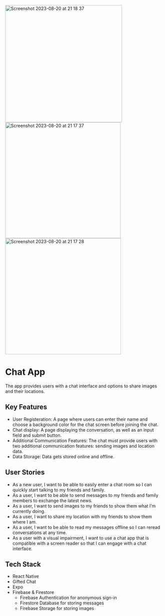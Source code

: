 <img width="373" alt="Screenshot 2023-08-20 at 21 18 37" src="https://github.com/chrisdvadashanta/Chat-Application/assets/127535781/a1f6f6ed-7327-4039-b868-9ead2e03cfad">
<img width="369" alt="Screenshot 2023-08-20 at 21 17 37" src="https://github.com/chrisdvadashanta/Chat-Application/assets/127535781/5d134e05-e54a-4ea5-bde4-b831fa360ac1">
<img width="370" alt="Screenshot 2023-08-20 at 21 17 28" src="https://github.com/chrisdvadashanta/Chat-Application/assets/127535781/ccc6d11b-c82e-4988-9803-8a89085fdd10">

# Chat App #

The app provides users with a chat interface and options to share images and their locations.

## Key Features ##
- User Registeration: A page where users can enter their name and choose a background color for the chat screen before joining the chat. 
- Chat display: A page displaying the conversation, as well as an input field and submit button.
- Additional Communication Features: The chat must provide users with two additional communication features: sending images and location data.
- Data Storage: Data gets stored online and offline.

## User Stories ##
- As a new user, I want to be able to easily enter a chat room so I can quickly start talking to my friends and family.
- As a user, I want to be able to send messages to my friends and family members to exchange the latest news.
- As a user, I want to send images to my friends to show them what I’m currently doing.
- As a user, I want to share my location with my friends to show them where I am.
- As a user, I want to be able to read my messages offline so I can reread conversations at any time.
- As a user with a visual impairment, I want to use a chat app that is compatible with a screen reader so that I can engage with a chat interface.

## Tech Stack ##
- React Native
- Gifted Chat
- Expo
- Firebase & Firestore
    - Firebase Authentication for anonymous sign-in
    - Firestore Database for storing messages
    - Firebase Storage for storing images
